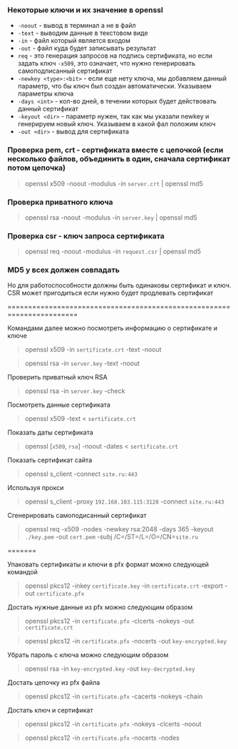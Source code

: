 ### Некоторые ключи и их значение в openssl

* `-noout` - вывод в терминал а не в файл
* `-text` - выводим данные в текстовом виде
* `-in` - файл который является входом
* `-out` - файл куда будет записывать результат
* `req` - это генерация запросов на подпись сертификата, но если задать ключ `-x509`, это означает, что нужно генерировать самоподписанный сертификат
* `-newkey <type>:<bit>` - если еще нету ключа, мы добавляем данный параметр, что бы ключ был создан автоматически. Указываем параметры ключа
* `-days <int>` - кол-во дней, в течении которых будет действовать данный сертификат
* `-keyout <dir>` - параметр нужен, так как мы указали newkey и генерируем новый ключ. Указываем в какой фал положим ключ
* `-out <dir>` - вывод для сертификата

### Проверка pem, crt - сертификата вместе с цепочкой (если несколько файлов, объединить в один, сначала сертификат потом цепочка)

> openssl x509 -noout -modulus -in `server.crt` | openssl md5

### Проверка приватного ключа

> openssl rsa -noout -modulus -in `server.key` | openssl md5

### Проверка csr - ключ запроса сертификата

> openssl req -noout -modulus -in `request.csr` | openssl md5

### MD5 у всех должен совпадать

Но для работоспособности должны быть одинаковы сертификат и ключ. CSR может пригодиться если нужно будет продлевать сертификат

=======================================================================

Командами далее можно посмотреть информацию о сертификате и ключе

> openssl x509 -in `sertificate.crt` -text -noout

> openssl rsa -in `server.key` -text -noout

Проверить приватный ключ RSA

> openssl rsa -in `server.key` -check

Посмотреть данные сертификата

> openssl x509 -text < `sertificate.crt`

Показать даты сертификата

> openssl [`x509`, `rsa`] -noout -dates < `sertificate.crt`

Показать сертификат сайта

> openssl s_client -connect `site.ru:443`

Используя прокси

> openssl s_client  -proxy `192.168.103.115:3128` -connect `site.ru:443`

Сгенерировать самоподисанный сертификат

> openssl req -x509 -nodes -newkey rsa:2048 -days 365 -keyout `./key.pem` -out `cert.pem` -subj /C=/ST=/L=/O=/CN=`site.ru` 

=======

Упаковать сертификаты и ключи в pfx формат можно следующей командой

> openssl pkcs12 -inkey `certificate.key` -in `certificate.crt` -export -out `certificate.pfx`

Достать нужные данные из pfx можно следующим образом

> openssl pkcs12 -in `certificate.pfx` -clcerts -nokeys -out `certificate.crt`

> openssl pkcs12 -in `certificate.pfx` -nocerts -out `key-encrypted.key`

Убрать пароль с ключа можно следующим образом

> openssl rsa -in `key-encrypted.key` -out `key-decrypted.key`

Достать цепочку из pfx файла

> openssl pkcs12 -in `certificate.pfx` -cacerts -nokeys -chain

Достать ключ и сертификат

> openssl pkcs12 -in `certificate.pfx` -nokeys -clcerts -noout

> openssl pkcs12 -in `certificate.pfx` -nocerts -nodes
